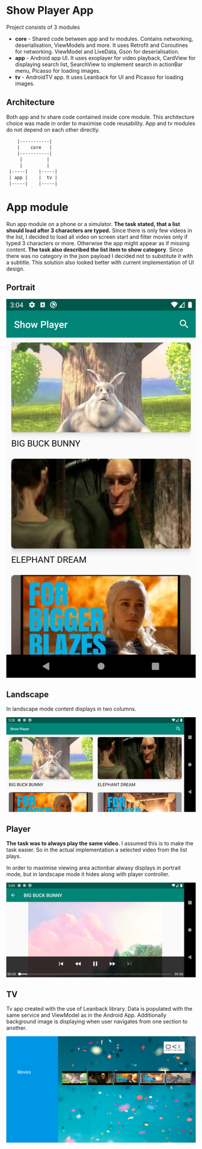 Show Player App
===============

Project consists of 3 modules
- **core** - Shared code between app and tv modules. Contains networking, deserialisation,
ViewModels and more. It uses Retrofit and Coroutines for networking. ViewModel and LiveData, Gson
for deserialisation.
- **app** - Android app UI. It uses exoplayer for video playback, CardView for displaying search
list, SearchView to implement search in actionBar menu, Picasso for loading images.
- **tv** - AndroidTV app. It uses Leanback for UI and Picasso for loading images.



Architecture
------------

Both app and tv share code contained inside core module. This architecture choice was made in order
to maximise code reusability. App and tv modules do not depend on each other directly.


        |-----------|
        |    core   |
        |-----------|
         |         |
         |         |
     |-----|    |-----|
     | app |    |  tv |
     |-----|    |-----|


App module
==========

Run app module on a phone or a simulator. **The task stated, that a list should load after 3
characters are typed.** Since there is only few videos in the list, I decided to load all video on
screen start and filter movies only if typed 3 characters or more. Otherwise the app might appear
as if missing content. **The task also described the list item to show category**. Since there was no category in the json payload I decided not to substitute it with a subtitle. This solution also looked better with current implementation of UI design.

Portrait
----------

![Search portrait][search]

Landscape
----------
In landscape mode content displays in two columns.

![Search landscape][searchLandscape]

Player
------

**The task was to always play the same video.** I assumed this is to make the task easier.
So in the actual implementation a selected video from the list plays.

In order to maximise viewing area actionbar alwasy displays in portrait mode, but in landscape mode
it hides along with player controller.

![Player][player]


TV
--

Tv app created with the use of Leanback library. Data is populated with the same service and 
ViewModel as in the Android App. Additionally background image is displaying when user navigates 
from one section to another.

![TV][tv]

[search]: documentation/app-search.png
[searchLandscape]: documentation/app-search-landcape.png
[player]: documentation/app-player.png
[tv]: documentation/tv-app.png

